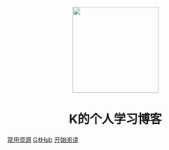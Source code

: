 <p align="center">
<img src="https://ss0.bdstatic.com/70cFvHSh_Q1YnxGkpoWK1HF6hhy/it/u=2481424715,2807309609&fm=26&gp=0.jpg" width="200" height="200"/>
</p>
<h1 align="center">K的个人学习博客</h1>

[常用资源](https://shimo.im/docs/MuiACIg1HlYfVxrj/)
[GitHub](https://github.com/Snailclimb/docsify-demo)
[开始阅读](#docsify-demo)
